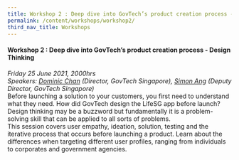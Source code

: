 ```yaml
---
title: Workshop 2 : Deep dive into GovTech’s product creation process - Design Thinking 
permalink: /content/workshops/workshop2/
third_nav_title: Workshops
---
```


#### Workshop 2 : Deep dive into GovTech’s product creation process - Design Thinking 
*Friday 25 June 2021, 2000hrs*<br>
*Speakers: [Dominic Chan](https://www.linkedin.com/in/dominic-chan-b0037526/) (Director, GovTech Singapore), [Simon Ang](https://www.linkedin.com/in/simonang/) (Deputy Director, GovTech Singapore)*<br>
Before launching a solution to your customers, you first need to understand what they need. How did GovTech design the LifeSG app before launch? Design thinking may be a buzzword but fundamentally it is a problem-solving skill that can be applied to all sorts of problems.<br>
This session covers user empathy, ideation, solution, testing and the iterative process that occurs before launching a product. Learn about the differences when targeting different user profiles, ranging from individuals to corporates and government agencies.
